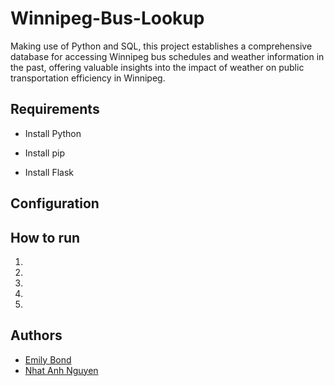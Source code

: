 # Winnipeg-Bus-Lookup

Making use of Python and SQL, this project establishes a comprehensive database for accessing Winnipeg bus schedules and weather information in the past, offering valuable insights into the impact of weather on public transportation efficiency in Winnipeg.

## Requirements

- Install Python

- Install pip

- Install Flask

## Configuration

## How to run

1.
2.
3.
4.
5.

## Authors

- [Emily Bond]()
- [Nhat Anh Nguyen](https://github.com/nateng98)
